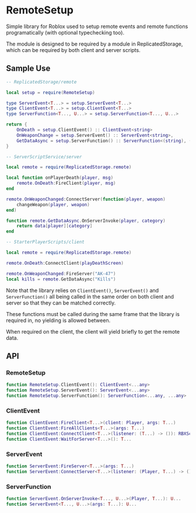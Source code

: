 # RemoteSetup

Simple library for Roblox used to setup remote events and remote functions programatically (with optional typechecking too).

The module is designed to be required by a module in ReplicatedStorage, which can be required by both client and server scripts.

## Sample Use

```lua
-- ReplicatedStorage/remote

local setup = require(RemoteSetup)

type ServerEvent<T...> = setup.ServerEvent<T...>
type ClientEvent<T...> = setup.ClientEvent<T...>
type ServerFunction<T..., U...> = setup.ServerFunction<T..., U...>

return {
    OnDeath = setup.ClientEvent() :: ClientEvent<string>
    OnWeaponChange = setup.ServerEvent() :: ServerEvent<string>,
    GetDataAsync = setup.ServerFunction() :: ServerFunction<(string), (number)>,
}
```

```lua
-- ServerScriptService/server

local remote = require(ReplicatedStorage.remote)

local function onPlayerDeath(player, msg)
    remote.OnDeath:FireClient(player, msg)
end

remote.OnWeaponChanged:ConnectServer(function(player, weapon)
    changeWeapon(player, weapon)
end)

function remote.GetDataAsync.OnServerInvoke(player, category)
    return data[player][category]
end
```

```lua
-- StarterPlayerScripts/client

local remote = require(ReplicatedStorage.remote)

remote.OnDeath:ConnectClient(playDeathScreen)

remote.OnWeaponChanged:FireServer("AK-47")
local kills = remote.GetDataAsync("Kills")
```

Note that the library relies on `ClientEvent()`, `ServerEvent()` and `ServerFunction()` all being called in the same order on both client and server so that they can be matched correctly.

These functions must be called during the same frame that the library is required in, no yielding is allowed between.

When required on the client, the client will yield briefly to get the remote data.

## API

### RemoteSetup

```lua
function RemoteSetup.ClientEvent(): ClientEvent<...any>
function RemoteSetup.ServerEvent(): ServerEvent<...any>
function RemoteSetup.ServerFunction(): ServerFunction<...any, ...any>
```

### ClientEvent

```lua
function ClientEvent:FireClient<T...>(client: Player, args: T...)
function ClientEvent:FireAllClients<T...>(args: T...)
function ClientEvent:ConnectClient<T...>(listener: (T...) -> ()): RBXScriptConnection
function ClientEvent:WaitForServer<T...>(): T...
```

### ServerEvent

```lua
function ServerEvent:FireServer<T...>(args: T...)
function ServerEvent:ConnectServer<T...>(listener: (Player, T...) -> ()): RBXScriptConnection
```

### ServerFunction

```lua
function ServerEvent.OnServerInvoke<T..., U...>(Player, T...): U...
function ServerEvent<T..., U...>(args: T...): U...
```
